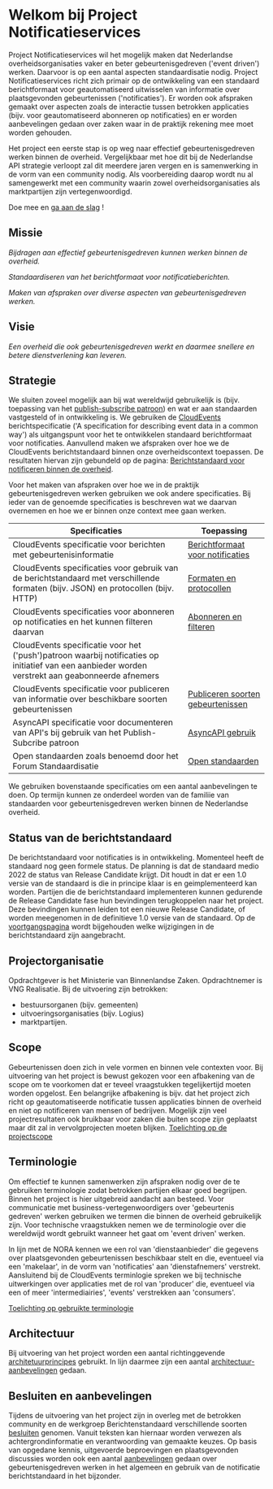 # Welkom bij Project Notificatieservices

Project Notificatieservices wil het mogelijk maken dat Nederlandse overheidsorganisaties vaker en beter gebeurtenisgedreven ('event driven') werken. Daarvoor is op een aantal aspecten standaardisatie nodig. Project Notificatieservices richt zich primair op de ontwikkeling van een standaard berichtformaat voor geautomatiseerd uitwisselen van informatie over plaatsgevonden gebeurtenissen ('notificaties'). Er worden ook afspraken gemaakt over aspecten zoals de interactie tussen betrokken applicaties (bijv. voor geautomatiseerd abonneren op notificaties) en er worden aanbevelingen gedaan over zaken waar in de praktijk rekening mee moet worden gehouden.  

Het project een eerste stap is op weg naar effectief gebeurtenisgedreven werken binnen de overheid. Vergelijkbaar met hoe dit bij de Nederlandse API strategie verloopt zal dit meerdere jaren vergen en is samenwerking in de vorm van een community nodig. Als voorbereiding daarop wordt nu al samengewerkt met een community waarin zowel overheidsorganisaties als marktpartijen zijn vertegenwoordigd.

Doe mee en [ga aan de slag](./aan-de-slag.md) !

## Missie

*Bijdragen aan effectief gebeurtenisgedreven kunnen werken binnen de overheid.*

*Standaardiseren van het berichtformaat voor notificatieberichten.*

*Maken van afspraken over diverse aspecten van gebeurtenisgedreven werken.*

## Visie

*Een overheid die ook gebeurtenisgedreven werkt en daarmee snellere en betere dienstverlening kan leveren.*

## Strategie

We sluiten zoveel mogelijk aan bij wat wereldwijd gebruikelijk is (bijv. toepassing van het [publish-subscribe patroon](https://en.wikipedia.org/wiki/Publish%E2%80%93subscribe_pattern)) en wat er aan standaarden vastgesteld of in ontwikkeling is. We gebruiken de [CloudEvents](https://cloudevents.io/) berichtspecificatie ('A specification for describing event data in a common way') als uitgangspunt voor het te ontwikkelen standaard berichtformaat voor notificaties. Aanvullend maken we afspraken over hoe we de CloudEvents berichtstandaard binnen onze overheidscontext toepassen. De resultaten hiervan zijn gebundeld op de pagina: [Berichtstandaard voor notificeren binnen de overheid](./notificatie-berichtformaat.md).

Voor het maken van afspraken over hoe we in de praktijk gebeurtenisgedreven werken gebruiken we ook andere specificaties. Bij ieder van de genoemde specificaties is beschreven wat we daarvan overnemen en hoe we er binnen onze context mee gaan werken. 

| Specificaties 	| Toepassing |
|---|---|
| CloudEvents specificatie voor berichten met gebeurtenisinformatie | [Berichtformaat voor notificaties](./notificatie-berichtformaat)|
| CloudEvents specificaties voor gebruik van de berichtstandaard met verschillende formaten (bijv. JSON) en protocollen (bijv. HTTP) | [Formaten en protocollen](./formaten-en-protocollen)|
| CloudEvents specificaties voor abonneren op notificaties en het kunnen filteren daarvan | [Abonneren en filteren](./abonneren-en-filteren)|
| CloudEvents specificatie voor het ('push')patroon waarbij notificaties op initiatief van een aanbieder worden verstrekt aan geabonneerde afnemers ||
| CloudEvents specificatie voor publiceren van informatie over beschikbare soorten gebeurtenissen | [Publiceren soorten gebeurtenissen](./publiceren-gebeurtenistypes) |
| AsyncAPI specificatie voor documenteren van API's bij gebruik van het Publish-Subcribe patroon | [AsyncAPI gebruik](./asyncapi-gebruik.md)|
| Open standaarden zoals benoemd door het Forum Standaardisatie| [Open standaarden](./open-standaarden.md)|

We gebruiken bovenstaande specificaties om een aantal aanbevelingen te doen. Op termijn kunnen ze onderdeel worden van de familiie van standaarden voor gebeurtenisgedreven werken binnen de Nederlandse overheid.   

## Status van de berichtstandaard

De berichtstandaard voor notificaties is in ontwikkeling. Momenteel heeft de standaard nog geen formele status. 
De planning is dat de standaard medio 2022 de status van Release Candidate krijgt. Dit houdt in dat er een 1.0 versie van de standaard is die in principe klaar is en geimplementeerd kan worden. Partijen die de berichtstandaard implementeren  kunnen gedurende de Release Candidate fase hun bevindingen terugkoppelen naar het project. Deze bevindingen kunnen leiden tot een nieuwe Release Candidate, of worden meegenomen in de definitieve 1.0 versie van de standaard. 
Op de [voortgangspagina](/docs/_content/achtergronddocumentatie/voortgang.md) wordt bijgehouden welke wijzigingen in de berichtstandaard zijn aangebracht.

## Projectorganisatie

Opdrachtgever is het Ministerie van Binnenlandse Zaken. 
Opdrachtnemer is VNG Realisatie.
Bij de uitvoering zijn betrokken:
- bestuursorganen (bijv. gemeenten)
- uitvoeringsorganisaties (bijv. Logius)
- marktpartijen.

## Scope

Gebeurtenissen doen zich in vele vormen en binnen vele contexten voor. Bij uitvoering van het project is bewust gekozen voor een afbakening van de scope om te voorkomen dat er teveel vraagstukken tegelijkertijd moeten worden opgelost. Een belangrijke afbakening is bijv. dat het project zich richt op geautomatiseerde notificatie tussen applicaties binnen de overheid en niet op notificeren van mensen of bedrijven. Mogelijk zijn veel projectresultaten ook bruikbaar voor zaken die buiten scope zijn geplaatst maar dit zal in vervolgprojecten moeten blijken. [Toelichting op de projectscope](./projectscope) 

## Terminologie 

Om effectief te kunnen samenwerken zijn afspraken nodig over de te gebruiken terminologie zodat betrokken partijen elkaar goed begrijpen. Binnen het project is hier uitgebreid aandacht aan besteed. Voor communicatie met business-vertegenwoordigers over 'gebeurtenis gedreven' werken gebruiken we termen die binnen de overheid gebruikelijk zijn. Voor technische vraagstukken nemen we de terminologie over die wereldwijd wordt gebruikt wanneer het gaat om 'event driven' werken. 

In lijn met de NORA kennen we een rol van 'dienstaanbieder' die gegevens over plaatsgevonden gebeurtenissen beschikbaar stelt en die, eventueel via een 'makelaar', in de vorm van 'notificaties' aan 'dienstafnemers' verstrekt. Aansluitend bij de CloudEvents terminlogie spreken we bij technische uitwerkingen over applicaties met de rol van 'producer' die, eventueel via een of meer 'intermediairies', 'events' verstrekken aan 'consumers'. 

 [Toelichting op gebruikte terminologie](./terminologie) 

## Architectuur

Bij uitvoering van het project worden een aantal richtinggevende [architetuurprincipes](./architectuur/architectuurprincipes/README.md) gebruikt. 
In lijn daarmee zijn een aantal [architectuur-aanbevelingen](./architectuur/aanbevelingen/README.md) gedaan.
 
## Besluiten en aanbevelingen

Tijdens de uitvoering van het project zijn in overleg met de betrokken community en de werkgroep Berichtenstandaard verschillende soorten [besluiten](./besluiten) genomen. Vanuit teksten kan hiernaar worden verwezen als achtergrondinformatie en verantwoording van gemaakte keuzes. 
Op basis van opgedane kennis, uitgevoerde beproevingen en plaatsgevonden discussies worden ook een aantal [aanbevelingen](./aanbevelingen) gedaan over gebeurtenisgedreven werken in het algemeen en gebruik van de notificatie berichtstandaard in het bijzonder. 
